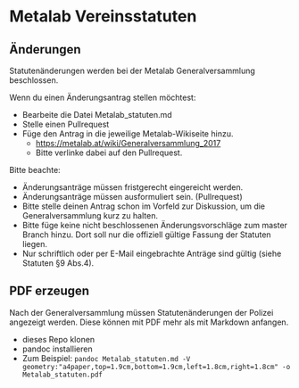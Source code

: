 # Metalab Vereinsstatuten

## Änderungen

Statutenänderungen werden bei der Metalab Generalversammlung beschlossen.

Wenn du einen Änderungsantrag stellen möchtest:
* Bearbeite die Datei Metalab_statuten.md
* Stelle einen Pullrequest
* Füge den Antrag in die jeweilige Metalab-Wikiseite hinzu.
  * https://metalab.at/wiki/Generalversammlung_2017
  * Bitte verlinke dabei auf den Pullrequest.

Bitte beachte:
* Änderungsanträge müssen fristgerecht eingereicht werden.
* Änderungsanträge müssen ausformuliert sein. (Pullrequest)
* Bitte stelle deinen Antrag schon im Vorfeld zur Diskussion, um die Generalversammlung kurz zu halten.
* Bitte füge keine nicht beschlossenen Änderungsvorschläge zum master Branch hinzu. Dort soll nur die offiziell gültige Fassung der Statuten liegen.
* Nur schriftlich oder per E-Mail eingebrachte Anträge sind gültig (siehe Statuten §9 Abs.4).


## PDF erzeugen

Nach der Generalversammlung müssen Statutenänderungen der Polizei angezeigt werden. Diese können mit PDF mehr als mit Markdown anfangen.

* dieses Repo klonen
* pandoc installieren
* Zum Beispiel: <code>pandoc Metalab_statuten.md -V geometry:"a4paper,top=1.9cm,bottom=1.9cm,left=1.8cm,right=1.8cm" -o Metalab_statuten.pdf</code>


